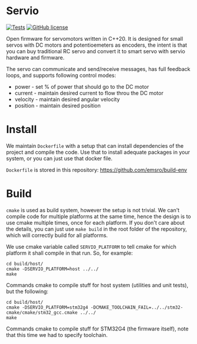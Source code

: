 
# Servio

[![Tests](https://github.com/emsro/servio/actions/workflows/tests.yml/badge.svg)](https://github.com/emsro/servio/actions/workflows/tests.yml)
[![GitHub license](https://img.shields.io/badge/license-MIT-blue.svg)](https://raw.githubusercontent.com/nlohmann/json/master/LICENSE.MIT)

Open firmware for servomotors written in C++20.
It is designed for small servos with DC motors and potentioemeters as encoders, the intent is that you can buy traditional RC servo and convert it to smart servo with servio hardware and firmware.

The servo can communicate and send/receive messages, has full feedback loops, and supports following control modes:
 - power - set % of power that should go to the DC motor
 - current - maintain desired current to flow throu the DC motor
 - velocity - maintain desired angular velocity
 - position - maintain desired position

# Install

We maintain `Dockerfile` with a setup that can install dependencies of the project and compile the code.
Use that to install adequate packages in your system, or you can just use that docker file.

`Dockerfile` is stored in this repository: https://github.com/emsro/build-env

# Build

`cmake` is used as build system, however the setup is not trivial.
We can't compile code for multiple platforms at the same time, hence the design is to use cmake multiple times, once for each platform.
If you don't care about the details, you can just use `make build` in the root folder of the repository, which will correctly build for all platforms.

We use cmake variable called `SERVIO_PLATFORM` to tell cmake for which platform it shall compile in that run.
So, for example:

```
cd build/host/
cmake -DSERVIO_PLATFORM=host ../../
make
```

Commands cmake to compile stuff for host system (utilities and unit tests), but the following:

```
cd build/host/
cmake -DSERVIO_PLATFORM=stm32g4 -DCMAKE_TOOLCHAIN_FAIL=../../stm32-cmake/cmake/stm32_gcc.cmake ../../
make
```

Commands cmake to compile stuff for STM32G4 (the firmware itself), note that this time we had to specify toolchain.
